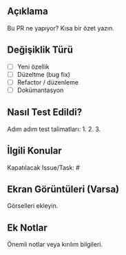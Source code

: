## Açıklama

Bu PR ne yapıyor? Kısa bir özet yazın.

## Değişiklik Türü

- [ ] Yeni özellik
- [ ] Düzeltme (bug fix)
- [ ] Refactor / düzenleme
- [ ] Dokümantasyon

## Nasıl Test Edildi?

Adım adım test talimatları:
1. 
2. 
3. 

## İlgili Konular

Kapatılacak Issue/Task: #

## Ekran Görüntüleri (Varsa)

Görselleri ekleyin.

## Ek Notlar

Önemli notlar veya kırılım bilgileri.


